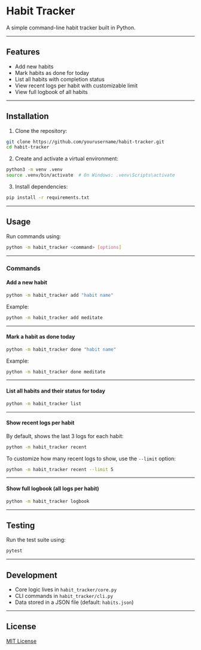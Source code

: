 # Habit Tracker

A simple command-line habit tracker built in Python.

---

## Features

- Add new habits  
- Mark habits as done for today  
- List all habits with completion status  
- View recent logs per habit with customizable limit  
- View full logbook of all habits  

---

## Installation

1. Clone the repository:

~~~bash
git clone https://github.com/yourusername/habit-tracker.git
cd habit-tracker
~~~

2. Create and activate a virtual environment:

~~~bash
python3 -m venv .venv
source .venv/bin/activate  # On Windows: .venv\Scripts\activate
~~~

3. Install dependencies:

~~~bash
pip install -r requirements.txt
~~~

---

## Usage

Run commands using:

~~~bash
python -m habit_tracker <command> [options]
~~~

---

### Commands

#### Add a new habit

~~~bash
python -m habit_tracker add "habit name"
~~~

Example:

~~~bash
python -m habit_tracker add meditate
~~~

---

#### Mark a habit as done today

~~~bash
python -m habit_tracker done "habit name"
~~~

Example:

~~~bash
python -m habit_tracker done meditate
~~~

---

#### List all habits and their status for today

~~~bash
python -m habit_tracker list
~~~

---

#### Show recent logs per habit

By default, shows the last 3 logs for each habit:

~~~bash
python -m habit_tracker recent
~~~

To customize how many recent logs to show, use the `--limit` option:

~~~bash
python -m habit_tracker recent --limit 5
~~~

---

#### Show full logbook (all logs per habit)

~~~bash
python -m habit_tracker logbook
~~~

---

## Testing

Run the test suite using:

~~~bash
pytest
~~~

---

## Development

- Core logic lives in `habit_tracker/core.py`  
- CLI commands in `habit_tracker/cli.py`  
- Data stored in a JSON file (default: `habits.json`)  

---

## License

[MIT License](LICENSE)
